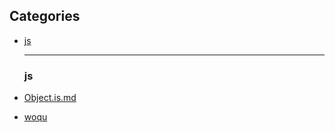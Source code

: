 ## Categories

- [js](#js)

  ***

  ### js

- [Object.is.md](#js/Object.is.md)

- [woqu](https://github.com/AngryChocobo/til/blob/main/fuck.md)

